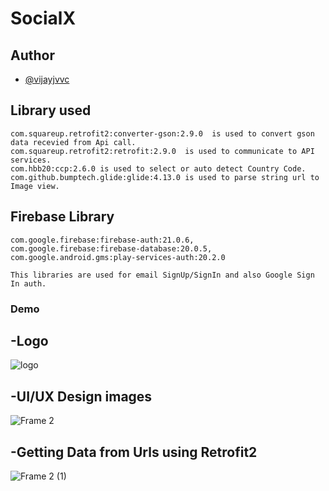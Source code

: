 # SocialX


## Author
 
 - [@vijayjvvc](https://github.com/vijayjvvc) 
 
## Library used

        
    com.squareup.retrofit2:converter-gson:2.9.0  is used to convert gson data recevied from Api call.
    com.squareup.retrofit2:retrofit:2.9.0  is used to communicate to API services.
    com.hbb20:ccp:2.6.0 is used to select or auto detect Country Code.
    com.github.bumptech.glide:glide:4.13.0 is used to parse string url to Image view.
    
## Firebase Library    

    com.google.firebase:firebase-auth:21.0.6,
    com.google.firebase:firebase-database:20.0.5,
    com.google.android.gms:play-services-auth:20.2.0
    
    This libraries are used for email SignUp/SignIn and also Google Sign In auth.

### Demo



 ## -Logo 
 
 ![logo](https://user-images.githubusercontent.com/67819608/177487073-c35cbc0f-68bf-450b-bf52-dbfee893ca31.png)
 

## -UI/UX Design images
 
 ![Frame 2](https://user-images.githubusercontent.com/67819608/177492698-9931297b-9eda-49d7-872c-9c2e17b07cd5.png)

 
## -Getting Data from Urls using Retrofit2
 
 ![Frame 2 (1)](https://user-images.githubusercontent.com/67819608/177492956-6418a125-bcf6-4b51-bbed-091858bea92c.png)

 
